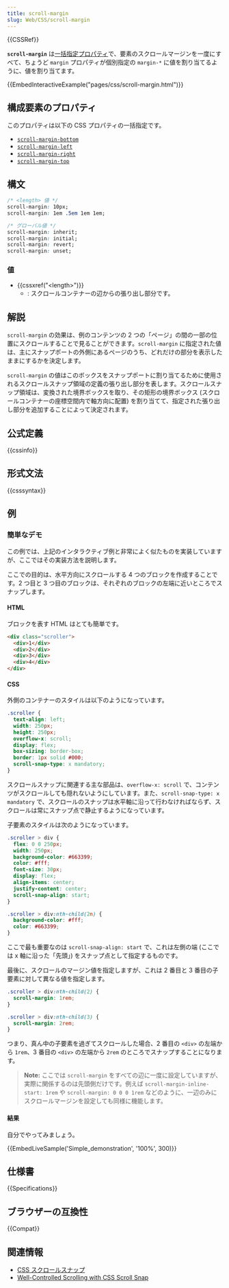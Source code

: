 ```yaml
---
title: scroll-margin
slug: Web/CSS/scroll-margin
---
```


{{CSSRef}}

**`scroll-margin`** は[一括指定プロパティ](/ja/docs/Web/CSS/Shorthand_properties)で、要素のスクロールマージンを一度にすべて、ちょうど `margin` プロパティが個別指定の `margin-*` に値を割り当てるように、値を割り当てます。

{{EmbedInteractiveExample("pages/css/scroll-margin.html")}}

## 構成要素のプロパティ

このプロパティは以下の CSS プロパティの一括指定です。

- [`scroll-margin-bottom`](/ja/docs/Web/CSS/scroll-margin-bottom)
- [`scroll-margin-left`](/ja/docs/Web/CSS/scroll-margin-left)
- [`scroll-margin-right`](/ja/docs/Web/CSS/scroll-margin-right)
- [`scroll-margin-top`](/ja/docs/Web/CSS/scroll-margin-top)

## 構文

```css
/* <length> 値 */
scroll-margin: 10px;
scroll-margin: 1em .5em 1em 1em;

/* グローバル値 */
scroll-margin: inherit;
scroll-margin: initial;
scroll-margin: revert;
scroll-margin: unset;
```

### 値

- {{cssxref("&lt;length&gt;")}}
  - : スクロールコンテナーの辺からの張り出し部分です。

## 解説

`scroll-margin` の効果は、例のコンテンツの 2 つの「ページ」の間の一部の位置にスクロールすることで見ることができます。`scroll-margin` に指定された値は、主にスナップポートの外側にあるページのうち、どれだけの部分を表示したままにするかを決定します。

`scroll-margin` の値はこのボックスをスナップポートに割り当てるために使用されるスクロールスナップ領域の定義の張り出し部分を表します。スクロールスナップ領域は、変換された境界ボックスを取り、その矩形の境界ボックス (スクロールコンテナーの座標空間内で軸方向に配置) を割り当てて、指定された張り出し部分を追加することによって決定されます。

## 公式定義

{{cssinfo}}

## 形式文法

{{csssyntax}}

## 例

<h3 id="Simple_demonstration">簡単なデモ</h3>

この例では、上記のインタラクティブ例と非常によく似たものを実装していますが、ここではその実装方法を説明します。

ここでの目的は、水平方向にスクロールする 4 つのブロックを作成することです。2 つ目と 3 つ目のブロックは、それぞれのブロックの左端に近いところでスナップします。

#### HTML

ブロックを表す HTML はとても簡単です。

```html
<div class="scroller">
  <div>1</div>
  <div>2</div>
  <div>3</div>
  <div>4</div>
</div>
```

#### CSS

外側のコンテナーのスタイルは以下のようになっています。

```css
.scroller {
  text-align: left;
  width: 250px;
  height: 250px;
  overflow-x: scroll;
  display: flex;
  box-sizing: border-box;
  border: 1px solid #000;
  scroll-snap-type: x mandatory;
}
```

スクロールスナップに関連する主な部品は、`overflow-x: scroll` で、コンテンツがスクロールしても隠れないようにしています。また、`scroll-snap-type: x mandatory` で、スクロールのスナップは水平軸に沿って行わなければならず、スクロールは常にスナップ点で静止するようになっています。

子要素のスタイルは次のようになっています。

```css
.scroller > div {
  flex: 0 0 250px;
  width: 250px;
  background-color: #663399;
  color: #fff;
  font-size: 30px;
  display: flex;
  align-items: center;
  justify-content: center;
  scroll-snap-align: start;
}

.scroller > div:nth-child(2n) {
  background-color: #fff;
  color: #663399;
}
```

ここで最も重要なのは `scroll-snap-align: start` で、これは左側の端 (ここでは x 軸に沿った「先頭」) をスナップ点として指定するものです。

最後に、スクロールのマージン値を指定しますが、これは 2 番目と 3 番目の子要素に対して異なる値を指定します。

```css
.scroller > div:nth-child(2) {
  scroll-margin: 1rem;
}

.scroller > div:nth-child(3) {
  scroll-margin: 2rem;
}
```

つまり、真ん中の子要素を過ぎてスクロールした場合、2 番目の `<div>` の左端から `1rem`、3 番目の `<div>` の左端から `2rem` のところでスナップすることになります。

> **Note:** ここでは `scroll-margin` をすべての辺に一度に設定していますが、実際に関係するのは先頭側だけです。例えば `scroll-margin-inline-start: 1rem` や `scroll-margin: 0 0 0 1rem` などのように、一辺のみにスクロールマージンを設定しても同様に機能します。

#### 結果

自分でやってみましょう。

{{EmbedLiveSample('Simple_demonstration', '100%', 300)}}

## 仕様書

{{Specifications}}

## ブラウザーの互換性

{{Compat}}

## 関連情報

- [CSS スクロールスナップ](/ja/docs/Web/CSS/CSS_Scroll_Snap)
- [Well-Controlled Scrolling with CSS Scroll Snap](https://web.dev/css-scroll-snap/)

